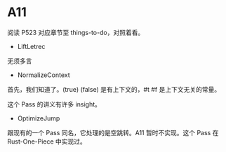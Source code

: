 # A11

阅读 P523 对应章节至  things-to-do，对照着看。


+ LiftLetrec

无须多言

+ NormalizeContext

首先，我们知道了。(true) (false) 是有上下文的，#t #f 是上下文无关的常量。

这个 Pass 的讲义有许多 insight。

+ OptimizeJump

跟现有的一个 Pass 同名，它处理的是空跳转。A11 暂时不实现。这个 Pass 在 Rust-One-Piece 中实现过。